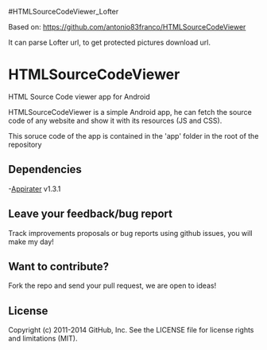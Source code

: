 #HTMLSourceCodeViewer_Lofter

Based on:
https://github.com/antonio83franco/HTMLSourceCodeViewer

It can parse Lofter url, to get protected pictures download url.

# HTMLSourceCodeViewer
HTML Source Code viewer app for Android

HTMLSourceCodeViewer is a simple Android app, he can fetch the source code of any website and show
it with its resources (JS and CSS).

This soruce code of the app is contained in the 'app' folder in the root of the repository

## Dependencies
-[Appirater] v1.3.1

## Leave your feedback/bug report
Track improvements proposals or bug reports using github issues, you will make my day!

## Want to contribute?
Fork the repo and send your pull request, we are open to ideas!

## License

Copyright (c) 2011-2014 GitHub, Inc. See the LICENSE file for license rights and
limitations (MIT).


[Appirater]:https://github.com/drewjw81/appirater-android
